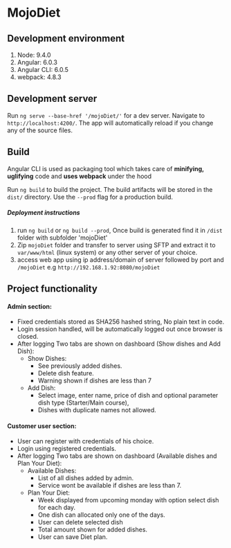 # MojoDiet



## Development environment
1. Node: 9.4.0
2. Angular: 6.0.3
3. Angular CLI: 6.0.5
4. webpack: 4.8.3


## Development server

Run `ng serve --base-href '/mojoDiet/'` for a dev server. Navigate to `http://localhost:4200/`.
The app will automatically reload if you change any of the source files.

## Build

Angular CLI is used as packaging tool which takes care of **minifying, uglifying** code
and **uses webpack** under the hood 

Run `ng build` to build the project. The build artifacts will be stored in the `dist/` directory.
Use the `--prod` flag for a production build.
##### Deployment instructions
1. run `ng build` or `ng build --prod`, Once build is generated find it in `/dist` folder with subfolder 'mojoDiet'
2. Zip `mojoDiet` folder and transfer to server using SFTP and extract it to `var/www/html` (linux system)
or any other server of your choice.
3. access web app using ip address/domain of server followed by port and `/mojoDiet`
e.g `http://192.168.1.92:8080/mojoDiet`

## Project functionality
#### Admin section:
* Fixed credentials stored as SHA256 hashed string, No plain text in code.
* Login session handled, will be automatically logged out once browser is closed.
* After logging Two tabs are shown on dashboard (Show dishes and Add Dish):
    * Show Dishes: 
      * See previously added dishes.
      * Delete dish feature.
      * Warning shown if dishes are less than 7
    * Add Dish: 
      * Select image, enter name, price of dish and 
      optional parameter dish type (Starter/Main course),
      * Dishes with duplicate names not allowed.
    
#### Customer user section:
* User can register with credentials of his choice.
* Login using registered credentials.
* After logging Two tabs are shown on dashboard 
(Available dishes and Plan Your Diet):
    * Available Dishes:
      * List of all dishes added by admin.
      * Service wont be available if dishes are less than 7.
    * Plan Your Diet:
      * Week displayed from upcoming monday with option select dish
    for each day.
      * One dish can allocated only one of the days.
      * User can delete selected dish
      * Total amount shown for added dishes.
      * User can save Diet plan.
